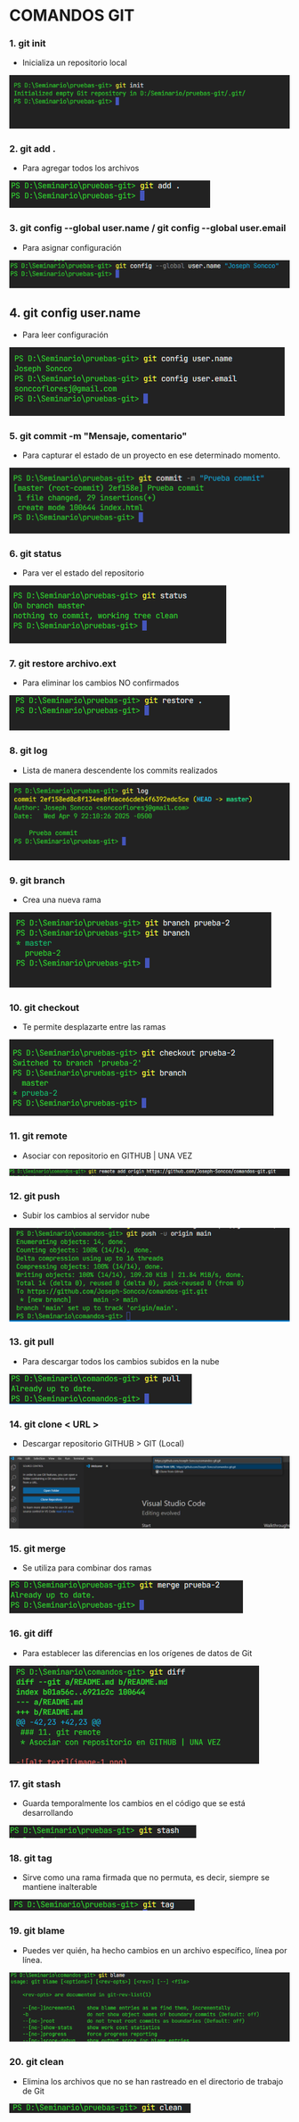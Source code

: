 # COMANDOS GIT
### 1. git init
* Inicializa un repositorio local

![alt text](/img/image-1.png)
### 2. git add .
*  Para agregar todos los archivos

![alt text](/img/image-2.png)
### 3. git config --global user.name / git config --global user.email
* Para asignar configuración

![alt text](/img/image-3.png)
## 4. git config user.name
* Para leer configuración

![alt text](/img/image-4.png)
### 5. git commit -m "Mensaje, comentario"
* Para capturar el estado de un proyecto en ese determinado momento.

![alt text](/img/image-5.png)
### 6. git status
* Para ver el estado del repositorio

![alt text](/img/image-6.png)
### 7. git restore archivo.ext
* Para eliminar los cambios NO confirmados

![alt text](/img/image-7.png)
### 8. git log
* Lista de manera descendente los commits realizados

![alt text](/img/image-8.png)
### 9. git branch
* Crea una nueva rama

![alt text](/img/image-9.png)
### 10. git checkout
* Te permite desplazarte entre las ramas

![alt text](/img/image-10.png)
### 11. git remote
* Asociar con repositorio en GITHUB | UNA VEZ

![alt text](/img/image-11.png)
### 12. git push
* Subir los cambios al servidor nube

![alt text](/img/image-12.png)
### 13. git pull
* Para descargar todos los cambios subidos en la nube

![alt text](/img/image-13.png)
### 14. git clone < URL >
* Descargar repositorio GITHUB > GIT (Local)

![alt text](/img/image-14.png)
### 15. git merge
* Se utiliza para combinar dos ramas

![alt text](/img/image-15.png)
### 16. git diff
* Para establecer las diferencias en los orígenes de datos de Git

![alt text](/img/image-16.png)
### 17. git stash
* Guarda temporalmente los cambios en el código que se está desarrollando

![alt text](/img/image-17.png)
### 18. git tag
* Sirve como una rama firmada que no permuta, es decir, siempre se mantiene inalterable

![alt text](/img/image-18.png)
### 19. git blame
* Puedes ver quién, ha hecho cambios en un archivo específico, línea por línea.

![alt text](/img/image-19.png)
### 20. git clean
* Elimina los archivos que no se han rastreado en el directorio de trabajo de Git

![alt text](/img/image-20.png)